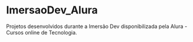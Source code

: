 # ImersaoDev_Alura
Projetos desenvolvidos durante a Imersão Dev disponibilizada pela Alura - Cursos online de Tecnologia.
